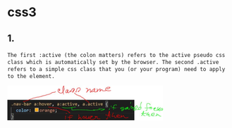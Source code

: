 # css3
## 1.
```
The first :active (the colon matters) refers to the active pseudo css class which is automatically set by the browser. The second .active refers to a simple css class that you (or your program) need to apply to the element.
```
<img src="picS/class and property.JPG"  width="70%">